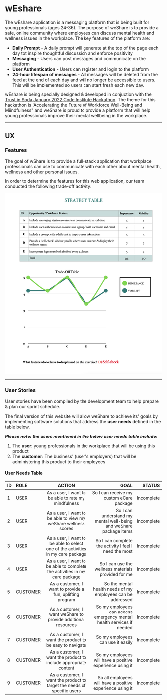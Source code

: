# wEshare

The wEshare application is a messaging platform that is being built for young professionals (ages 24-36). The purpose of weShare is to provide a safe, online community where employees can discuss mental health and wellness issues in the workplace. The key features of the platform are:

- **Daily Prompt** - A daily prompt will generate at the top of the page each day tot inspire thoughtful discussion and enforce positivity
- **Messaging** - Users can post messages and communicate on the platform
- **User Authentication** - Users can register and login to the platform
- **24-hour lifespan of messages** - All messages will be deleted from the feed at the end of each day and will no longer be accessible to users. This will be implemented so users can start fresh each new day.

wEshare is being specially designed & developed in conjuction with the [Trust in Soda January 2022 Code Institute Hackathon](https://hackathon.codeinstitute.net/hackathon/16/). The theme for this hackathon is 'Accelerating the Future of Workforce Well-Being and Miindfulness" and weShare is proud to provide a platform that will help young professionals improve their mental wellbeing in the workplace.

***

## UX

### Features

The goal of wShare is to provide a full-stack application that workplace professionals can use to communicate with each other about mental health, wellness and other personal issues.

In order to determine the features for this web application, our team conducted the following trade-off activity:

![feature trade off](wireframes/tradeoff.png)

***

### User Stories

User stories have been compiled by the development team to help prepare & plan our sprint schedule.

The final version of this website will allow weShare to achieve its' goals by implementing software solutions that address the **user needs** defined in the table below. 

***Please note: the users mentioned in the below user needs table include***:

1) The **user**: young professionals in the workplace that will be using this product
2) The **customer**: The business' (user's employers) that will be administering this product to their employees

#### **User Needs Table**

| ID | ROLE | ACTION | GOAL | STATUS |
|-----------------|:-------------|:---------------:|---------------:| ---------------:|
| 1 | USER | As a user, I want to be able to rate my mindfulness | So I can receive my custom eCare package | Incomplete |
| 2 | USER | As a user, I want to be able to view my weShare wellness scores | So I can understand my mental well-being and weShare package items | Incomplete |
| 3 | USER | As a user, I want to be able to select one of the activities in my care package | So I can complete the activity I feel I need the most | Incomplete |
| 4 | USER | As a user, I want to be able to complete the activities in my care package | So I can use the wellness materials provided for me | Incomplete |
| 5 | CUSTOMER | As a customer, I want to provide a fun, uplifting program | So the mental health needs of my employees can be addressed | Incomplete |
| 6 | CUSTOMER | As a customer, I want weShare to provide additional resources | So my employees can access emergency mental health services if needed | Incomplete |
| 7 | CUSTOMER | As a customer, I want the product to be easy to navigate | So my employees can use it easily | Incomplete |
| 8 | CUSTOMER | As a customer, I want the product to include appropriate content | So my employees will have a positive experience using it | Incomplete |
| 9 | CUSTOMER | As a customer, I want the product to target the needs of specific users | So all employees will have a positive experience using it | Incomplete |